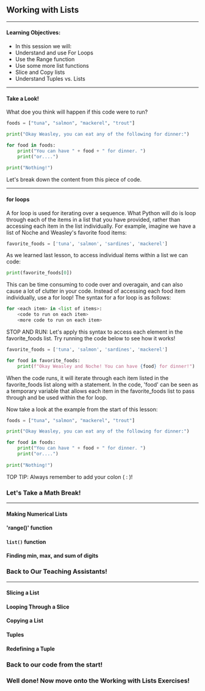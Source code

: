 ## Working with Lists
---

#### Learning Objectives:
- In this session we will:
- Understand and use For Loops
- Use the Range function
- Use some more list functions
- Slice and Copy lists
- Understand Tuples vs. Lists
---

#### Take a Look!

What doe you think will happen if this code were to run?

```py
foods = ["tuna", "salmon", "mackerel", "trout"]

print("Okay Weasley, you can eat any of the following for dinner:")

for food in foods:
    print("You can have " + food + " for dinner. ")
    print("or....")
   
print("Nothing!")
```
Let's break down the content from this piece of code. 

---
#### for loops
A for loop is used for iterating over a sequence. What Python will do is loop through each of the items in a list that you have provided, rather than accessing each item in the list individually. For example, imagine we have a list of Noche and Weasley's favorite food items: 

``` py
favorite_foods = ['tuna', 'salmon', 'sardines', 'mackerel']
```
As we learned last lesson, to access individual items within a list we can code: 

```py
print(favorite_foods[0])
```
This can be time consuming to code over and overagain, and can also cause a lot of clutter in your code. Instead of accessing each food item individually, use a for loop! The syntax for a for loop is as follows: 

```py
for <each item> in <list of items>:
    <code to run on each item>
    <more code to run on each item>
```
STOP AND RUN: Let's apply this syntax to access each element in the favorite_foods list. Try running the code below to see how it works!

```py
favorite_foods = ['tuna', 'salmon', 'sardines', 'mackerel']

for food in favorite_foods:
    print(f"Okay Weasley and Noche! You can have {food} for dinner!")
```

When the code runs, it will iterate through each item listed in the favorite_foods list along with a statement. In the code, 'food' can be seen as a temporary variable that allows each item in the favorite_foods list to pass through and be used within the for loop. 

Now take a look at the example from the start of this lesson: 

```py
foods = ["tuna", "salmon", "mackerel", "trout"]

print("Okay Weasley, you can eat any of the following for dinner:")

for food in foods:
    print("You can have " + food + " for dinner. ")
    print("or....")
   
print("Nothing!")
```


TOP TIP: Always remember to add your colon ( : )!


### Let's Take a Math Break!
---
#### Making Numerical Lists

#### 'range()' function

#### `list()` function

#### Finding min, max, and sum of digits

### Back to Our Teaching Assistants!

---
#### Slicing a List


#### Looping Through a Slice

#### Copying a List


#### Tuples


#### Redefining a Tuple

### Back to our code from the start!

### Well done! Now move onto the Working with Lists Exercises!
